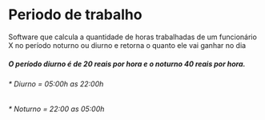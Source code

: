 # Periodo de trabalho


 Software que calcula a quantidade de horas trabalhadas de um funcionário X no período noturno ou diurno e retorna o quanto ele vai ganhar no dia
 
 
 ##### O período diurno é de 20 reais por hora e o noturno 40 reais por hora.
 ###### * Diurno = 05:00h as 22:00h
 ###### * Noturno = 22:00 as 05:00h
